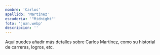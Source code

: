 ```yaml
---
nombre: 'Carlos'
apellido: 'Martínez'
escuderia: '"Midnight"'
foto: 'juan.webp'
descripcion: ''
---
```


Aquí puedes añadir más detalles sobre Carlos Martínez, como su historial de carreras, logros, etc.
